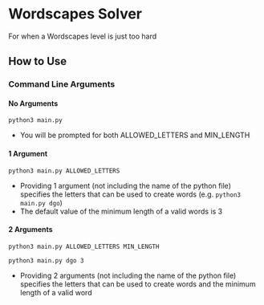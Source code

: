 # Wordscapes Solver

For when a Wordscapes level is just too hard

## How to Use
### Command Line Arguments
#### No Arguments
```python3 main.py```
- You will be prompted for both ALLOWED_LETTERS and MIN_LENGTH

#### 1 Argument
```python3 main.py ALLOWED_LETTERS```

- Providing 1 argument (not including the name of the python file) specifies the letters that can be used to create words (e.g. `python3 main.py dgo`)
- The default value of the minimum length of a valid words is 3


#### 2 Arguments
```python3 main.py ALLOWED_LETTERS MIN_LENGTH```

```python3 main.py dgo 3```
- Providing 2 arguments (not including the name of the python file) specifies the letters that can be used to create words and the minimum length of a valid word
